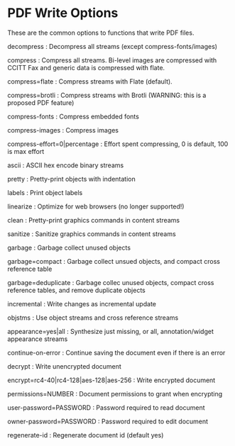 # PDF Write Options

These are the common options to functions that write PDF files.

decompress
: Decompress all streams (except compress-fonts/images)

compress
: Compress all streams. Bi-level images are compressed with CCITT Fax and generic data is compressed with flate.

compress=flate
: Compress streams with Flate (default).

compress=brotli
: Compress streams with Brotli (WARNING: this is a proposed PDF feature)

compress-fonts
: Compress embedded fonts

compress-images
: Compress images

compress-effort=0|percentage
: Effort spent compressing, 0 is default, 100 is max effort

ascii
: ASCII hex encode binary streams

pretty
: Pretty-print objects with indentation

labels
: Print object labels

linearize
: Optimize for web browsers (no longer supported!)

clean
: Pretty-print graphics commands in content streams

sanitize
: Sanitize graphics commands in content streams

garbage
: Garbage collect unused objects

garbage=compact
: Garbage collect unsued objects, and compact cross reference table

garbage=deduplicate
: Garbage collec unused objects, compact cross reference tables, and remove duplicate objects

incremental
: Write changes as incremental update

objstms
: Use object streams and cross reference streams

appearance=yes|all
: Synthesize just missing, or all, annotation/widget appearance streams

continue-on-error
: Continue saving the document even if there is an error

decrypt
: Write unencrypted document

encrypt=rc4-40|rc4-128|aes-128|aes-256
: Write encrypted document

permissions=NUMBER
: Document permissions to grant when encrypting

user-password=PASSWORD
: Password required to read document

owner-password=PASSWORD
: Password required to edit document

regenerate-id
: Regenerate document id (default yes)
